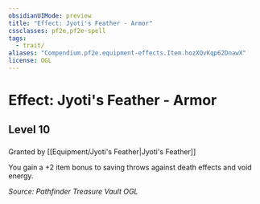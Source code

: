 ```yaml
---
obsidianUIMode: preview
title: "Effect: Jyoti's Feather - Armor"
cssclasses: pf2e,pf2e-spell
tags:
  - trait/
aliases: "Compendium.pf2e.equipment-effects.Item.hozXQvKqp62DnawX"
license: OGL
---
```

# Effect: Jyoti's Feather - Armor
## Level 10
### 






Granted by [[Equipment/Jyoti's Feather|Jyoti's Feather]]

You gain a +2 item bonus to saving throws against death effects and void energy.

*Source: Pathfinder Treasure Vault*
*OGL*
